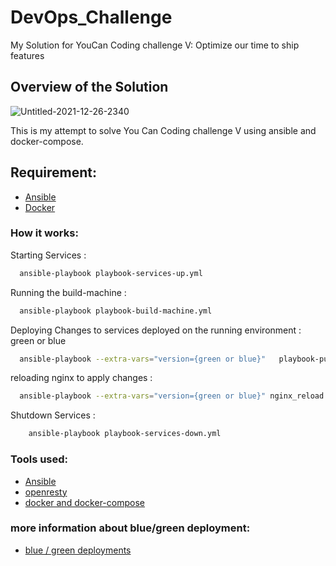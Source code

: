 # DevOps_Challenge
My Solution for YouCan Coding challenge V: Optimize our time to ship features
## Overview of the Solution

![Untitled-2021-12-26-2340](https://user-images.githubusercontent.com/48140672/197652065-4485e6f1-2bab-4727-a306-46db7dca0507.png)

This is my attempt to solve You Can Coding challenge V using ansible and docker-compose.
## Requirement:
   - [Ansible](https://docs.ansible.com/ansible/latest/installation_guide/intro_installation.html)
   - [Docker](https://docs.docker.com/get-docker/)
### How it works:
  Starting Services :
  ```bash
    ansible-playbook playbook-services-up.yml
   ```
   Running the build-machine :
  ``` bash
    ansible-playbook playbook-build-machine.yml
   ```
   Deploying Changes to services deployed on the running environment :
   green or blue
  ``` bash
    ansible-playbook --extra-vars="version={green or blue}"   playbook-push.ym
   ```
   reloading nginx to apply changes :
  ``` bash
    ansible-playbook --extra-vars="version={green or blue}" nginx_reload.yml
   ```
   Shutdown Services :
  ``` bash
      ansible-playbook playbook-services-down.yml
  ```
    
  

### Tools used:
 * [Ansible](https://docs.ansible.com/ansible/)
 * [openresty](https://medium.com/open-commerce-group/101-nginx-openresty-p2-57c41efe42f9)
 * [docker and docker-compose](https://docs.docker.com/)
### more information about blue/green deployment:
 * [blue / green deployments](https://docs.aws.amazon.com/whitepapers/latest/overview-deployment-options/bluegreen-deployments.html)
